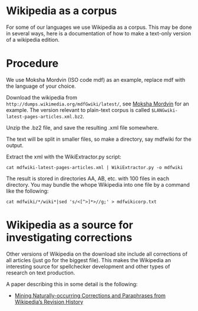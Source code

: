 # Wikipedia as a corpus

For some of our languages we use Wikipedia as a corpus. This may be
done in several ways, here is a documentation of how to make a
text-only version of a wikipedia edition.

# Procedure

We use Moksha Mordvin (ISO code mdf) as an example, replace mdf
with the language of your choice.

Download the wikipedia from `http://dumps.wikimedia.org/mdfGwiki/latest/`,
see [Moksha Mordvin](http://dumps.wikimedia.org/mdfwiki/latest/) for
an example. The version relevant to plain-text corpus is called
`$LANGwiki-latest-pages-articles.xml.bz2`.

Unzip the .bz2 file, and save the resulting .xml file somewhere.

The text will be split in smaller files, so make a directory, say
mdfwiki for the output.

Extract the xml with the WikiExtractor.py script:

```
cat mdfwiki-latest-pages-articles.xml | WikiExtractor.py -o mdfwiki
```

The result is stored in directories AA, AB, etc. with 100 files in
each directory. You may bundle the whope Wikipedia into one file by
a command like the following:

```
cat mdfwiki/*/wiki*|sed 's/<[^>]*>//g;' > mdfwikicorp.txt
```

# Wikipedia as a source for investigating corrections

Other versions of Wikipedia on the download site
include all corrections of all articles (just go for the biggest
file). This makes the Wikipedia an interesting source for spellchecker
development and other types of research on text production.

A paper describing this in some detail is the following:

- [Mining Naturally-occurring Corrections and Paraphrases from Wikipedia’s Revision History](http://www.lrec-conf.org/proceedings/lrec2010/pdf/827_Paper.pdf)
